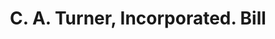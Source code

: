 ---
doi: 10.7916/D82J7PZN
date_other: '1917'
date_other_textual: '1917'
form: printed ephemera
genre:
- Invoices
name:
- C. A. Turner, Incorporated
object_in_context_url: https://biggert.cul.columbia.edu/items/view/ave_biggert_01465
subject_hierarchical_geographic:
- Pittsburgh, Pennsylvania, United States
subject_name:
- C. A. Turner, Incorporated
title: C. A. Turner, Incorporated. Bill
sort_title: C. A. Turner, Incorporated. Bill
call_number: ave_biggert_01465
coordinates:
- 40.439722222222215,-79.97638888888889
pid: ave_biggert_01465
identifiers: ave_biggert_01465
thumbnail: https://derivativo-3.library.columbia.edu/iiif/2/ldpd:343979/full/!256,256/0/native.jpg
permalink: /biggert/ave_biggert_01465/
layout: iiif-image-page
---